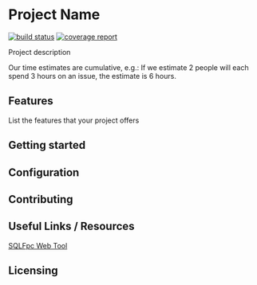# Project Name

<!---
e.g. https://gitlab.ewi.tudelft.nl/TI2806/2018-2019/CS/CP19-CS-01/cool-project/badges/master/pipeline.svg
--->

[![build status](https://gitlab.ewi.tudelft.nl/TI2806/2018-2019/ST/cp19-st-01/st-01/badges/master/pipeline.svg)](https://gitlab.ewi.tudelft.nl/TI2806/2018-2019/ST/cp19-st-01/st-01/commits/master)
[![coverage report](https://gitlab.ewi.tudelft.nl/TI2806/2018-2019/ST/cp19-st-01/st-01/badges/master/coverage.svg)](https://gitlab.ewi.tudelft.nl/TI2806/2018-2019/ST/cp19-st-01/st-01/commits/master)

Project description

Our time estimates are cumulative, e.g.: If we estimate 2 people will each spend 3 hours on an issue, the estimate is 6 hours.

## Features

List the features that your project offers

## Getting started

<!---

This section should contain installation, testing, and running instructions for people who want to get started with the project.

- These instructions should work on a clean system.
- These instructions should work without having to install an IDE.
- You can specify that the user should have a certain operating system.

--->

## Configuration

<!---

Most projects have properties that can be changed based on the desire of the user or system that it runs on. Thing about properties like:
- credentials
- database configuration
- file paths
- key bindings

Your project might also have different functionalities that can be turned on/off or have a development/debug window.

These configuration values/key maps should be listed in this section.

--->

## Contributing

<!---

Every project has their own set of best practices and conventions. In this section, you should specify what these are for your project, so others who want to contribute to your project know what to expect.

- What kind of code style to use?
- How to write commits and do branching?
- How to keep in touch with the team?

--->

## Useful Links / Resources

[SQLFpc Web Tool](https://in2test.lsi.uniovi.es/sqlfpc/SQLFpcWeb.aspx)

## Licensing

<!---

Describe and specify your license which should be located in LICENSE.md

--->

